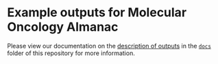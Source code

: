 # Example outputs for Molecular Oncology Almanac
Please view our documentation on the [description of outputs](/docs/description-of-outputs.md) in the [`docs`](/docs/) folder of this repository for more information.
